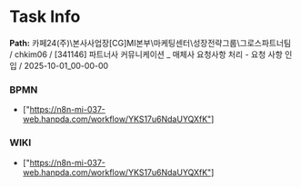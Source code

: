 # Task Info

**Path:** 카페24(주)\본사사업장\[CG]MI본부\마케팅센터\성장전략그룹\그로스파트너팀 / chkim06 / [341146] 파트너사 커뮤니케이션 _ 매체사 요청사항 처리 - 요청 사항 인입 / 2025-10-01_00-00-00

### BPMN
- ["https://n8n-mi-037-web.hanpda.com/workflow/YKS17u6NdaUYQXfK"]

### WIKI
- ["https://n8n-mi-037-web.hanpda.com/workflow/YKS17u6NdaUYQXfK"]

